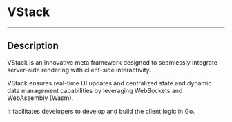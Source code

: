 # VStack
---
## Description
VStack is an innovative meta framework designed to seamlessly integrate server-side rendering with client-side interactivity.

VStack ensures real-time UI updates and centralized state and dynamic data management capabilities by leveraging WebSockets and WebAssembly (Wasm).

It facilitates developers to develop and build the client logic in Go.
